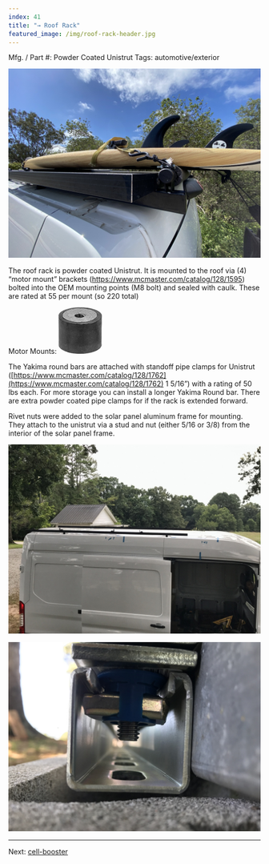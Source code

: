 ```yaml
---
index: 41
title: "→ Roof Rack"
featured_image: /img/roof-rack-header.jpg
---
```

Mfg. / Part #: Powder Coated Unistrut
Tags: automotive/exterior

![roof-rack-header](img/roof-rack-header.jpg)

The roof rack is powder coated Unistrut. It is mounted to the roof via (4) “motor mount” brackets (https://www.mcmaster.com/catalog/128/1595) bolted into the OEM mounting points (M8 bolt) and sealed with caulk. These are rated at 55 per mount (so 220 total)

Motor Mounts:
![Pasted image 20230218133617](img/Pasted%20image%2020230218133617.png)

The Yakima round bars are attached with standoff pipe clamps for Unistrut ([https://www.mcmaster.com/catalog/128/1762](https://www.mcmaster.com/catalog/128/1762) 1 5/16”) with a rating of 50 lbs each. For more storage you can install a longer Yakima Round bar.  There are extra powder coated pipe clamps for if the rack is extended forward. 

Rivet nuts were added to the solar panel aluminum frame for mounting. They attach to the unistrut via a stud and nut (either 5/16 or 3/8) from the interior of the solar panel frame.

![roof-rack-2](img/roof-rack-2.jpg)

![roof-rack-3](img/roof-rack-3.jpg)

---

Next: [cell-booster](cell-booster.md)